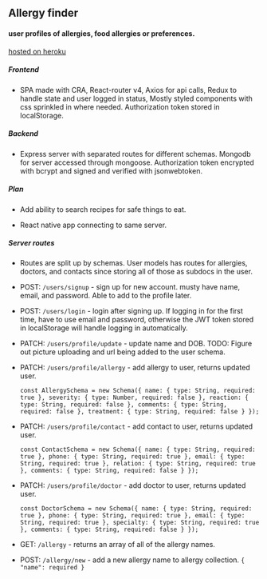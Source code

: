 ## Allergy finder

#### user profiles of allergies, food allergies or preferences.

[hosted on heroku](https://dry-taiga-95955.herokuapp.com)

##### Frontend

* SPA made with CRA, React-router v4, Axios for api calls, Redux to handle state and user logged in status, Mostly styled components with css sprinkled in where needed. Authorization token stored in localStorage.

##### Backend

* Express server with separated routes for different schemas. Mongodb for server accessed through mongoose. Authorization token encrypted with bcrypt and signed and verified with jsonwebtoken.

##### Plan

* Add ability to search recipes for safe things to eat.

* React native app connecting to same server.

##### Server routes

* Routes are split up by schemas. User models has routes for allergies, doctors, and contacts since storing all of those as subdocs in the user.

* POST: `/users/signup` - sign up for new account. musty have name, email, and password. Able to add to the profile later.

* POST: `/users/login` - login after signing up. If logging in for the first time, have to use email and password, otherwise the JWT token stored in localStorage will handle logging in automatically.

* PATCH: `/users/profile/update` - update name and DOB. TODO: Figure out picture uploading and url being added to the user schema.

* PATCH: `/users/profile/allergy` - add allergy to user, returns updated user.

  `const AllergySchema = new Schema({ name: { type: String, required: true }, severity: { type: Number, required: false }, reaction: { type: String, required: false }, comments: { type: String, required: false }, treatment: { type: String, required: false } });`

* PATCH: `/users/profile/contact` - add contact to user, returns updated user.

  `const ContactSchema = new Schema({ name: { type: String, required: true }, phone: { type: String, required: true }, email: { type: String, required: true }, relation: { type: String, required: true }, comments: { type: String, required: false } });`

* PATCH: `/users/profile/doctor` - add doctor to user, returns updated user.

  `const DoctorSchema = new Schema({ name: { type: String, required: true }, phone: { type: String, required: true }, email: { type: String, required: true }, specialty: { type: String, required: true }, comments: { type: String, required: false } });`

* GET: `/allergy` - returns an array of all of the allergy names.

* POST: `/allergy/new` - add a new allergy name to allergy collection.
  `{ "name": required }`
